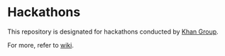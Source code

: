 # Hackathons

This repository is designated for hackathons conducted by
[Khan Group](https://github.com/khangroupkz).

For more, refer to [wiki](https://github.com/khangroupkz/hackathons/wiki).
